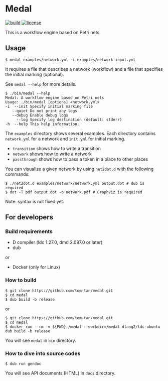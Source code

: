 # Medal
[![build](https://github.com/tom-tan/medal/workflows/CI/badge.svg?branch=master)](https://github.com/tom-tan/medal/actions) [![license](https://badgen.net/github/license/tom-tan/medal)](https://github.com/tom-tan/medal/blob/master/LICENSE)

This is a workflow engine based on Petri nets.

## Usage

```console
$ medal examples/network.yml -i examples/network-input.yml
```
It requires a file that describes a network (workflow) and a file that specifies the initial marking (optional).

See `medal --help` for more details.
```console
$ ./bin/medal --help
Medal: A workflow engine based on Petri nets
Usage: ./bin/medal [options] <network.yml>
-i  --init Specify initial marking file
   --quiet Do not print any logs
   --debug Enable debug logs
     --log Specify log destination (default: stderr)
-h  --help This help information.
```

The `examples` directory shows several examples.
Each directory contains `network.yml` for a network and `init.yml` for initial marking.
- `transition` shows how to write a transition
- `network` shows how to write a network
- `passthrough` shows how to pass a token in a place to other places

You can visualize a given network by using `net2dot.d` with the following commands:

```console
$ ./net2dot.d examples/network/network.yml output.dot # dub is required
$ dot -T pdf output.dot -o network.pdf # Graphviz is required
```

Note: syntax is not fixed yet.

## For developers
### Build requirements
- D compiler (ldc 1.27.0, dmd 2.097.0 or later)
- dub

or

- Docker (only for Linux)

### How to build

```console
$ git clone https://github.com/tom-tan/medal.git
$ cd medal
$ dub build -b release
```

or

```console
$ git clone https://github.com/tom-tan/medal.git
$ cd medal
$ docker run --rm -v ${PWD}:/medal --workdir=/medal dlang2/ldc-ubuntu dub build -b release
```


You will see `medal` in `bin` directory.

### How to dive into source codes
```console
$ dub run gendoc
```

You will see API documents (HTML) in `docs` directory.

